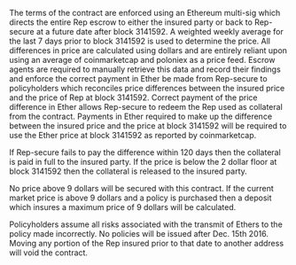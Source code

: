 The terms of the contract are enforced using an Ethereum multi-sig which directs the entire Rep escrow to either the insured party or back to Rep-secure at a future date after block 3141592.  A weighted weekly average for the last 7 days prior to block 3141592 is used to determine the price.  All differences in price are calculated using dollars and are entirely reliant upon using an average of coinmarketcap and poloniex as a price feed.  Escrow agents are required to manually retrieve this data and record their findings and enforce the correct payment in Ether be made from Rep-secure to policyholders which reconciles price differences between the insured price and the price of Rep at block 3141592. Correct payment of the price difference in Ether allows Rep-secure to redeem the Rep used as collateral from the contract.  Payments in Ether required to make up the difference between the insured price and the price at block 3141592 will be required to use the Ether price at block 3141592 as reported by coinmarketcap.

If Rep-secure fails to pay the difference within 120 days then the collateral is paid in full to the insured party.  If the price is below the 2 dollar floor at block 3141592 then the collateral is released to the insured party.  

No price above 9 dollars will be secured with this contract.  If the current market price is above 9 dollars and a policy is purchased then a deposit which insures a maximum price of 9 dollars will be calculated.

Policyholders assume all risks associated with the transmit of Ethers to the policy made incorrectly.  No policies will be issued after Dec. 15th 2016.  Moving any portion of the Rep insured prior to that date to another address will void the contract.
